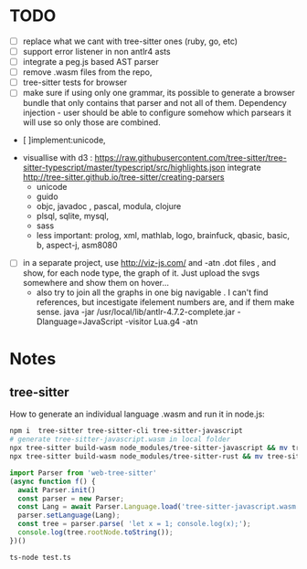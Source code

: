 # TODO

- [ ] replace what we cant with tree-sitter ones (ruby, go, etc)
- [ ] support error listener in non antlr4 asts
- [ ] integrate a peg.js based AST parser
- [ ] remove .wasm files from the repo,  
- [ ] tree-sitter tests for browser
- [ ] make sure if using only one grammar, its possible to generate a browser bundle that only contains that parser and not all of them. Dependency injection - user should be able to configure somehow which parsears it will use so only those are combined.
- [ ]implement:unicode, 
 * visuallise with d3 : https://raw.githubusercontent.com/tree-sitter/tree-sitter-typescript/master/typescript/src/highlights.json
 integrate http://tree-sitter.github.io/tree-sitter/creating-parsers
   * unicode
   * guido
   * objc, javadoc , pascal, modula, clojure
   * plsql, sqlite, mysql, 
   * sass  
   * less important: prolog, xml, mathlab, logo, brainfuck, qbasic, basic, b, aspect-j, asm8080
- [ ] in a separate project, use http://viz-js.com/ and -atn .dot files , and show, for each node type, the graph of it. Just upload the svgs somewhere and show them on hover... 
     * also try to join all the graphs in one big navigable . I can't find references, but incestigate ifelement numbers are, and if them make sense.  java -jar /usr/local/lib/antlr-4.7.2-complete.jar -Dlanguage=JavaScript -visitor Lua.g4 -atn


# Notes

## tree-sitter

How to generate an individual language .wasm and run it in node.js:

```sh
npm i  tree-sitter tree-sitter-cli tree-sitter-javascript
# generate tree-sitter-javascript.wasm in local folder
npx tree-sitter build-wasm node_modules/tree-sitter-javascript && mv tree-sitter-javascript.wasm src/tree-sitter-parser
npx tree-sitter build-wasm node_modules/tree-sitter-rust && mv tree-sitter-rust.wasm src/tree-sitter-parser
```

```ts
import Parser from 'web-tree-sitter'
(async function f() {
  await Parser.init()
  const parser = new Parser;
  const Lang = await Parser.Language.load('tree-sitter-javascript.wasm');
  parser.setLanguage(Lang);
  const tree = parser.parse( 'let x = 1; console.log(x);');
  console.log(tree.rootNode.toString());
})()
```

```sh
ts-node test.ts
```








<!-- 

https://www.lua.org/manual/5.1/manual.html#8


## pegjs based grammars for common languages

 * https://github.com/michael-brade/LaTeX.js/blob/master/src/latex-parser.pegjs
 * https://libraries.io/npm/lucene-query-parser

https://github.com/honza/inertia/blob/master/inertia/grammar.pegjs
https://github.com/devijvers/lisp.js/tree/master/lisp/grammar
Schemeish grammar https://github.com/patrickdlogan/nconc/blob/master/public/scripts/nconc.pegjs

objective C - https://github.com/okaxaki/objc2swift/blob/master/grammar/objc.pegjs
formal logic  https://github.com/cameronbwhite/WeberLogicJS/blob/master/src/grammer.pegjs

misc https://github.com/for-GET/core-pegjs/tree/master/src/ietf

markdown: https://github.com/shamansir/xtd/blob/master/sources/assets/mdown-parse-pegjs/markdown.pegjs 

list: https://libraries.io/search?keywords=pegjs&page=2

https://github.com/kevinludwig/pgn-parser
https://github.com/bpow/pegjs-bonsai
https://www.npmjs.com/package/pegjs-prolog-parser
https://github.com/bripkens/lucene https://libraries.io/npm/lucene-query-parser
https://github.com/Bannerets/ti-el - https://github.com/Bannerets/ti-el/blob/master/packages/tl-parser/src/tl.pegjs
-->

<!-- 

7. BNF for syntax

We give separate BNF's for canonical and advanced forms of S-expressions.
We use the following notation:
	<x>* 		means 0 or more occurrences of <x>
	<x>+		means 1 or more occurrences of <x>  
	<x>?		means 0 or 1 occurrences of <x>
	parentheses	are used for grouping, as in (<x> | <y>)*


For canonical and basic transport:
https://people.csail.mit.edu/rivest/Sexp.txt

<sexpr>    	:: <string> | <list>
<string>   	:: <display>? <simple-string> ;
<simple-string>	:: <raw> ;
<display>  	:: "[" <simple-string> "]" ;
<raw>      	:: <decimal> ":" <bytes> ;
<decimal>  	:: <decimal-digit>+ ;
		-- decimal numbers should have no unnecessary leading zeros
<bytes> 	-- any string of bytes, of the indicated length
<list>     	:: "(" <sexp>* ")" ;
<decimal-digit> :: "0" | ... | "9" ;

For advanced transport:

<sexpr>    	:: <string> | <list>
<string>   	:: <display>? <simple-string> ;
<simple-string>	:: <raw> | <token> | <base-64> | <hexadecimal> | 
		           <quoted-string> ;
<display>  	:: "[" <simple-string> "]" ;
<raw>      	:: <decimal> ":" <bytes> ;
<decimal>  	:: <decimal-digit>+ ;
		-- decimal numbers should have no unnecessary leading zeros
<bytes> 	-- any string of bytes, of the indicated length
<token>    	:: <tokenchar>+ ;
<base-64>  	:: <decimal>? "|" ( <base-64-char> | <whitespace> )* "|" ;
<hexadecimal>   :: "#" ( <hex-digit> | <white-space> )* "#" ;
<quoted-string> :: <decimal>? <quoted-string-body>  
<quoted-string-body> :: "\"" <bytes> "\""
<list>     	:: "(" ( <sexp> | <whitespace> )* ")" ;
<whitespace> 	:: <whitespace-char>* ;
<token-char>  	:: <alpha> | <decimal-digit> | <simple-punc> ;
<alpha>       	:: <upper-case> | <lower-case> | <digit> ;
<lower-case>  	:: "a" | ... | "z" ;
<upper-case>  	:: "A" | ... | "Z" ;
<decimal-digit> :: "0" | ... | "9" ;
<hex-digit>     :: <decimal-digit> | "A" | ... | "F" | "a" | ... | "f" ;
<simple-punc> 	:: "-" | "." | "/" | "_" | ":" | "*" | "+" | "=" ;
<whitespace-char> :: " " | "\t" | "\r" | "\n" ;
<base-64-char> 	:: <alpha> | <decimal-digit> | "+" | "/" | "=" ;
<null>        	:: "" ; -->

